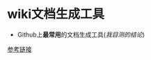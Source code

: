 # wiki文档生成工具



- Github上**最常用**的文档生成工具(*我目测的结论*)

[参考链接](https://docs.readthedocs.io/en/stable/intro/getting-started-with-sphinx.html)

